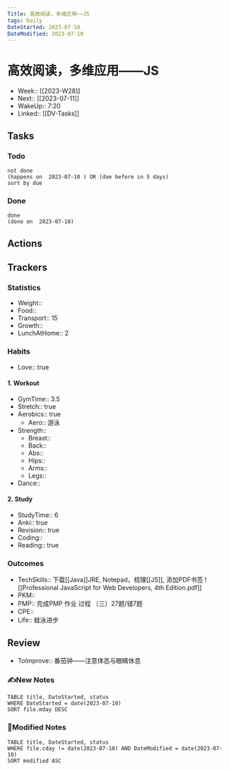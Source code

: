 ```yaml
---
Title: 高效阅读，多维应用——JS
tags: Daily
DateStarted: 2023-07-10
DateModified: 2023-07-10
---
```

# 高效阅读，多维应用——JS
- Week:: [[2023-W28]]
- Next:: [[2023-07-11]]
- WakeUp:: 7:20
- Linked:: [[DV-Tasks]]
## Tasks
### Todo
```tasks
not done
(happens on  2023-07-10 ) OR (due before in 5 days)
sort by due
```
### Done
```tasks
done
(done on  2023-07-10)
```
## Actions
## Trackers 
### Statistics 
- Weight::
- Food:: 
- Transport:: 15
- Growth::
- LunchAtHome:: 2
### Habits
- Love:: true
#### 1. Workout
- GymTime:: 3.5
- Stretch:: true
- Aerobics:: true
	- Aero:: 游泳
- Strength:: 
	- Breast:: 
	- Back:: 
	- Abs:: 
	- Hips:: 
	- Arms:: 
	- Legs:: 
- Dance::
#### 2. Study
- StudyTime:: 6
- Anki:: true
- Revision:: true
- Coding:: 
- Reading:: true
### Outcomes
- TechSkills:: 下载[[Java]]JRE, Notepad，梳理[[JS]], 添加PDF书签 ![[Professional JavaScript for Web Developers, 4th Edition.pdf]]
- PKM:: 
- PMP:: 完成PMP 作业 过程 （三）27题/错7题
- CPE::
- Life:: 蛙泳进步
## Review
- ToImprove:: 番茄钟——注意体态与眼睛休息
### ✍️New Notes

```dataview
TABLE title, DateStarted, status
WHERE DateStarted = date(2023-07-10)     
SORT file.mday DESC
```

### 📝Modified Notes

```dataview
TABLE title, DateStarted, status
WHERE file.cday != date(2023-07-10) AND DateModified = date(2023-07-10)
SORT modified ASC
```
